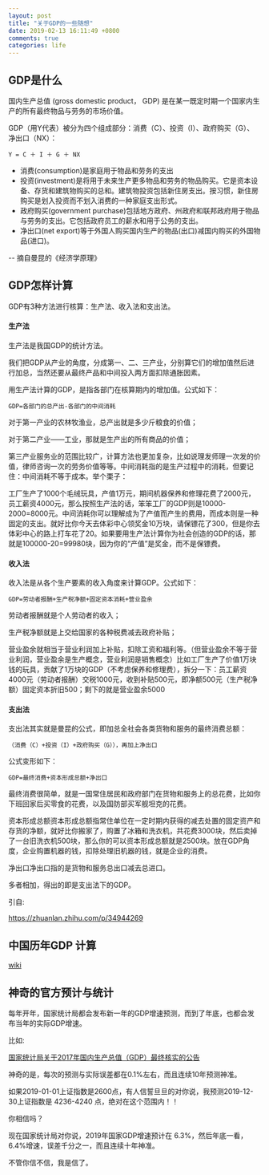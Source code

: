 ```yaml
---
layout: post
title: "关于GDP的一些随想"
date: 2019-02-13 16:11:49 +0800
comments: true
categories: life
---
```



## GDP是什么

国内生产总值 (gross domestic product， GDP) 是在某一既定时期一个国家内生产的所有最终物品与劳务的市场价值。

GDP（用Y代表）被分为四个组成部分：消费（C）、投资（I）、政府购买（G）、净出口（NX）：

```
Y = C ＋ I ＋ G ＋ NX
```

<!-- more -->

* 消费(consumption)是家庭用于物品和劳务的支出
* 投资(investment)是将用于未来生产更多物品和劳务的物品购买。它是资本设备、存货和建筑物购买的总和。建筑物投资包括新住房支出。按习惯，新住房购买是划入投资而不划入消费的一种家庭支出形式。 
* 政府购买(government purchase)包括地方政府、州政府和联邦政府用于物品与劳务的支出。它包括政府员工的薪水和用于公务的支出。 
* 净出口(net export)等于外国人购买国内生产的物品(出口)减国内购买的外国物品(进口)。

-- 摘自曼昆的《经济学原理》


## GDP怎样计算

GDP有3种方法进行核算：生产法、收入法和支出法。

#### 生产法

生产法是我国GDP的统计方法。

我们把GDP从产业的角度，分成第一、二、三产业，分别算它们的增加值然后进行加总，当然还要从最终产品和中间投入两方面扣除通胀因素。

用生产法计算的GDP，是指各部门在核算期内的增加值。公式如下：

```
GDP=各部门的总产出-各部门的中间消耗
```

对于第一产业的农林牧渔业，总产出就是多少斤粮食的价值；

对于第二产业——工业，那就是生产出的所有商品的价值；

第三产业服务业的范围比较广，计算方法也更加复杂，比如说理发师理一次发的价值，律师咨询一次的劳务价值等等。中间消耗指的是生产过程中的消耗，但要记住：中间消耗不等于成本。举个栗子：

工厂生产了1000个毛绒玩具，产值1万元，期间机器保养和修理花费了2000元，员工薪资4000元，那么按照生产法的话，笨笨工厂的GDP则是10000-2000=8000元。中间消耗你可以理解成为了产值而产生的费用，而成本则是一种固定的支出。就好比你今天去体彩中心领奖金10万块，请保镖花了300，但是你去体彩中心的路上打车花了20。如果要用生产法计算你为社会创造的GDP的话，那就是100000-20=99980块，因为你的“产值”是奖金，而不是保镖费。


#### 收入法

收入法是从各个生产要素的收入角度来计算GDP。公式如下：
```
GDP=劳动者报酬+生产税净额+固定资本消耗+营业盈余
```
劳动者报酬就是个人劳动者的收入；

生产税净额就是上交给国家的各种税费减去政府补贴；

营业盈余就相当于营业利润加上补贴，扣除工资和福利等。（但营业盈余不等于营业利润，营业盈余是生产概念，营业利润是销售概念）比如工厂生产了价值1万块钱的玩具，贡献了1万块的GDP（不考虑保养和修理费），拆分一下：员工薪资4000元（劳动者报酬）交税1000元，收到补贴500元，即净额500元（生产税净额）固定资本折旧500；剩下的就是营业盈余5000

#### 支出法

支出法其实就是曼昆的公式，即加总全社会各类货物和服务的最终消费总额：
```
（消费（C）+投资（I）+政府购买（G）），再加上净出口
```

公式变形如下：
```
GDP=最终消费+资本形成总额+净出口
```
最终消费很简单，就是一国常住居民和政府部门在货物和服务上的总花费，比如你下班回家后买零食的花费，以及国防部买军舰坦克的花费。

资本形成总额资本形成总额指常住单位在一定时期内获得的减去处置的固定资产和存货的净额，就好比你搬家了，购置了冰箱和洗衣机，共花费3000块，然后卖掉了一台旧洗衣机500块，那么你的可以资本形成总额就是2500块。放在GDP角度，企业购置机器的钱，扣除处理旧机器的钱，就是企业的消费。

净出口净出口指的是货物和服务总出口减去总进口。

多者相加，得出的即是支出法下的GDP。


引自:

https://zhuanlan.zhihu.com/p/34944269

## 中国历年GDP 计算

[wiki](https://zh.wikipedia.org/wiki/%E4%B8%AD%E5%9B%BD%E5%8E%86%E5%8F%B2%E4%B8%8A%E7%9A%84%E5%9B%BD%E5%86%85%E7%94%9F%E4%BA%A7%E6%80%BB%E5%80%BC%E5%88%97%E8%A1%A8_(%E5%9B%BD%E9%99%85%E6%B1%87%E7%8E%87))


## 神奇的官方预计与统计

每年开年，国家统计局都会发布新一年的GDP增速预测，而到了年底，也都会发布当年的实际GDP增速。

比如:

[国家统计局关于2017年国内生产总值（GDP）最终核实的公告](http://www.stats.gov.cn/tjsj/zxfb/201901/t20190118_1645555.html)

神奇的是，每次的预测与实际误差都在0.1%左右，而且连续10年预测神准。

如果2019-01-01上证指数是2600点，有人信誓旦旦的对你说，我预测2019-12-30上证指数是 4236-4240 点，绝对在这个范围内！！

你相信吗？

现在国家统计局对你说，2019年国家GDP增速预计在 6.3%，然后年底一看，6.4%增速，误差千分之一，而且连续十年神准。

不管你信不信，我是信了。
